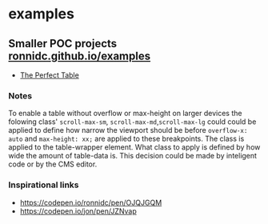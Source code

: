 # examples
## Smaller POC projects [ronnidc.github.io/examples](https://ronnidc.github.io/examples/)

- [The Perfect Table](./table/index.html)


### Notes

To enable a table without overflow or max-height on larger devices the folowing class'
`scroll-max-sm`, `scroll-max-md`,`scroll-max-lg` 
could could be applied to define how narrow the viewport should be before `overflow-x: auto` and `max-height: xx;` are applied to these breakpoints.
The class is applied to the table-wrapper element. What class to apply is defined by how wide the amount of table-data is. 
This decision could be made by inteligent code or by the CMS editor. 

### Inspirational links

- https://codepen.io/ronnidc/pen/OJQJGQM
- https://codepen.io/jon/pen/JZNvap
